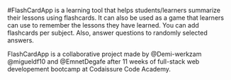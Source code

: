 
#FlashCardApp is a learning tool that helps students/learners summarize their lessons using flashcards. It can also be used as a game that learners can use to remember the lessons they have learned. You can add flashcards per subject. Also, answer questions to randomly selected answers.

FlashCardApp is a collaborative project made by @Demi-werkzam @migueldf10 and @EmnetDegafe after 11 weeks of full-stack web developement bootcamp at Codaissure Code Academy.


